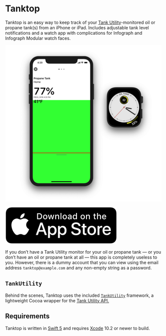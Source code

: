 # Tanktop

Tanktop is an easy way to keep track of your [Tank Utility](https://www.tankutility.com)-monitored oil or propane tank(s) from an iPhone or iPad. Includes adjustable tank level notifications and a watch app with complications for Infograph and Infograph Modular watch faces.

![](Tanktop/Tanktop.png)

[![Download on the App Store](Tanktop/App.svg)](https://itunes.apple.com/app/id1452241428)

If you don’t have a Tank Utility monitor for your oil or propane tank — or you don’t have an oil or propane tank at all — this app is completely useless to you. However, there is a dummy account that you can view using the email address `tanktop@example.com` and any non-empty string as a password.

## `TankUtility`

Behind the scenes, Tanktop uses the included [`TankUtility`](TankUtility) framework, a lightweight Cocoa wrapper for the [Tank Utility API.](http://apidocs.tankutility.com)

## Requirements

Tanktop is written in [Swift 5](https://docs.swift.org/swift-book) and requires [Xcode](https://developer.apple.com/xcode) 10.2 or newer to build.
